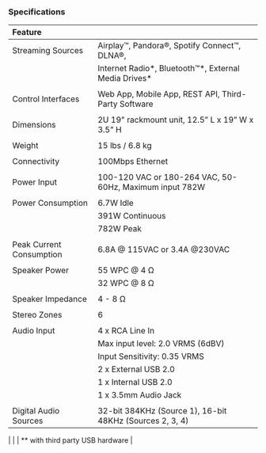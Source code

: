 ### Specifications

|Feature||
|:------|:-----|
|Streaming Sources          | Airplay™, Pandora®, Spotify Connect™, DLNA®, |
|                           | Internet Radio\*, Bluetooth™\*, External Media Drives\* |
|||
|Control Interfaces         | Web App, Mobile App, REST API, Third-Party Software|
|||
|Dimensions                 | 2U 19" rackmount unit, 12.5” L x 19” W x 3.5” H|
|||
|Weight                     | 15 lbs / 6.8 kg |
|||
|Connectivity               | 100Mbps Ethernet |
|||
|Power Input                | 100-120 VAC or 180-264 VAC, 50-60Hz, Maximum input 782W|
|||
|Power Consumption          | 6.7W Idle |
|                           | 391W Continuous |
|                           | 782W Peak |
|||
|Peak Current Consumption   |6.8A @ 115VAC or 3.4A @230VAC|
|||
|Speaker Power              | 55 WPC @ 4 Ω |
|                           | 32 WPC @ 8 Ω |
|||
|Speaker Impedance          | 4 - 8 Ω |
|||
|Stereo Zones               | 6 |
|||
|Audio Input                | 4 x RCA Line In |
|                           | Max input level: 2.0 VRMS (6dBV) |
|                           | Input Sensitivity: 0.35 VRMS |
|                           | 2 x External USB 2.0 |
|                           | 1 x Internal USB 2.0 |
|                           | 1 x 3.5mm Audio Jack |
|||
|Digital Audio Sources      | 32-bit 384KHz (Source 1), 16-bit 48KHz (Sources 2, 3, 4)|
|
|
| *\* with third party USB hardware |
